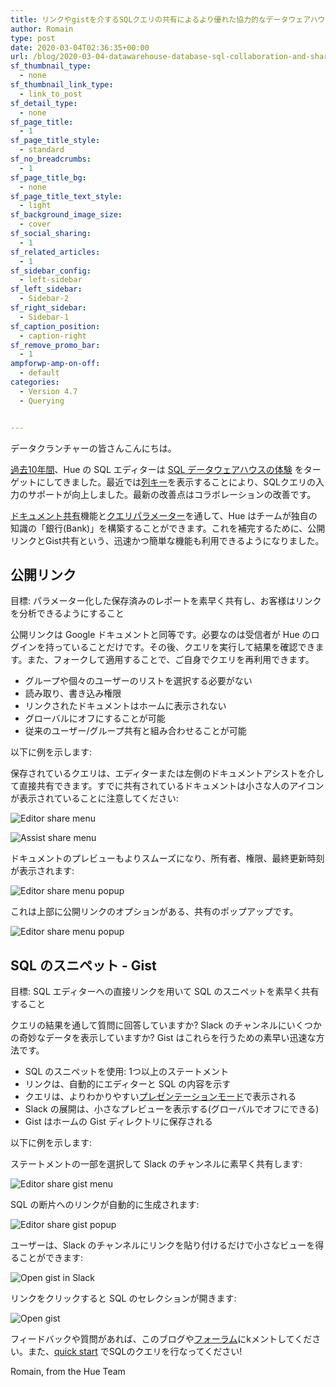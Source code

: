```yaml
---
title: リンクやgistを介するSQLクエリの共有によるより優れた協力的なデータウェアハウス体験
author: Romain
type: post
date: 2020-03-04T02:36:35+00:00
url: /blog/2020-03-04-datawarehouse-database-sql-collaboration-and-sharing-with-link-and-gist/
sf_thumbnail_type:
  - none
sf_thumbnail_link_type:
  - link_to_post
sf_detail_type:
  - none
sf_page_title:
  - 1
sf_page_title_style:
  - standard
sf_no_breadcrumbs:
  - 1
sf_page_title_bg:
  - none
sf_page_title_text_style:
  - light
sf_background_image_size:
  - cover
sf_social_sharing:
  - 1
sf_related_articles:
  - 1
sf_sidebar_config:
  - left-sidebar
sf_left_sidebar:
  - Sidebar-2
sf_right_sidebar:
  - Sidebar-1
sf_caption_position:
  - caption-right
sf_remove_promo_bar:
  - 1
ampforwp-amp-on-off:
  - default
categories:
  - Version 4.7
  - Querying


---
```

データクランチャーの皆さんこんにちは。

[過去10年間](https://jp.gethue.com/blog/2020-01-28-ten-years-data-querying-ux-evolution/)、Hue の SQL エディターは [SQL データウェアハウスの体験](https://jp.gethue.com/blog/2020-02-10-sql-query-experience-of-your-cloud-data-warehouse/) をターゲットにしてきました。最近では[列キー](https://gethue.com/blog//2019-11-13-sql-column-assist-icons/)を表示することにより、SQLクエリの入力のサポートが向上しました。最新の改善点はコラボレーションの改善です。

[ドキュメント共有](https://docs.gethue.com/user/concept/#sharing)機能と[クエリパラメーター](https://docs.gethue.com/user/querying/#variables)を通して、Hue はチームが独自の知識の「銀行(Bank)」を構築することができます。これを補完するために、公開リンクとGist共有という、迅速かつ簡単な機能も利用できるようになりました。


## 公開リンク

目標: パラメーター化した保存済みのレポートを素早く共有し、お客様はリンクを分析できるようにすること

公開リンクは Google ドキュメントと同等です。必要なのは受信者が Hue のログインを持っていることだけです。その後、クエリを実行して結果を確認できます。また、フォークして適用することで、ご自身でクエリを再利用できます。

* グループや個々のユーザーのリストを選択する必要がない
* 読み取り、書き込み権限
* リンクされたドキュメントはホームに表示されない
* グローバルにオフにすることが可能
* 従来のユーザー/グループ共有と組み合わせることが可能

以下に例を示します:

保存されているクエリは、エディターまたは左側のドキュメントアシストを介して直接共有できます。すでに共有されているドキュメントは小さな人のアイコンが表示されていることに注意してください:

![Editor share menu](https://cdn.gethue.com/uploads/2020/03/editor_share_menu.png)

![Assist share menu](https://cdn.gethue.com/uploads/2020/03/editor_assist_share_menu.png)

ドキュメントのプレビューもよりスムーズになり、所有者、権限、最終更新時刻が表示されます:

![Editor share menu popup](https://cdn.gethue.com/uploads/2020/03/assist_document_popup.png)

これは上部に公開リンクのオプションがある、共有のポップアップです。

![Editor share menu popup](https://cdn.gethue.com/uploads/2020/03/editor_sharing_popup.png)


## SQL のスニペット - Gist

目標: SQL エディターへの直接リンクを用いて SQL のスニペットを素早く共有すること

クエリの結果を通して質問に回答していますか? Slack のチャンネルにいくつかの奇妙なデータを表示していますか? Gist はこれらを行うための素早い迅速な方法です。

* SQL のスニペットを使用: 1つ以上のステートメント
* リンクは、自動的にエディターと SQL の内容を示す
* クエリは、よりわかりやすい[プレゼンテーションモード](https://docs.gethue.com/user/querying/#presentation)で表示される
* Slack の展開は、小さなプレビューを表示する(グローバルでオフにできる)
* Gist はホームの Gist ディレクトリに保存される

以下に例を示します:

ステートメントの一部を選択して Slack のチャンネルに素早く共有します:

![Editor share gist menu](https://cdn.gethue.com/uploads/2020/03/editor_sharing_gist_menu.png)

SQL の断片へのリンクが自動的に生成されます:

![Editor share gist popup](https://cdn.gethue.com/uploads/2020/03/editor_sharing_gist_popup.png)

ユーザーは、Slack のチャンネルにリンクを貼り付けるだけで小さなビューを得ることができます:

![Open gist in Slack](https://cdn.gethue.com/uploads/2020/03/editor_gist_slack.png)

リンクをクリックすると SQL のセレクションが開きます:

![Open gist](https://cdn.gethue.com/uploads/2020/03/editor_gist_open_presentation_mode.png)



フィードバックや質問があれば、このブログや<a href="https://discourse.gethue.com/">フォーラム</a>にkメントしてください。また、<a href="https://docs.gethue.com/quickstart/">quick start</a> でSQLのクエリを行なってください!


Romain, from the Hue Team

